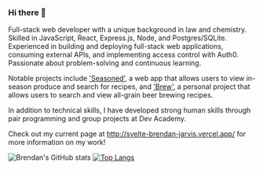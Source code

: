 ### Hi there 👋

<!--
**brendan-jarvis/brendan-jarvis** is a ✨ _special_ ✨ repository because its `README.md` (this file) appears on your GitHub profile.

Here are some ideas to get you started:

- 🔭 I’m currently working on ...
- 🌱 I’m currently learning ...
- 👯 I’m looking to collaborate on ...
- 🤔 I’m looking for help with ...
- 💬 Ask me about ...
- 📫 How to reach me: ...
- 😄 Pronouns: ...
- ⚡ Fun fact: ...
-->

Full-stack web developer with a unique background in law and chemistry. Skilled in JavaScript, React, Express.js, Node, and Postgres/SQLite. Experienced in building and deploying full-stack web applications, consuming external APIs, and implementing access control with Auth0. Passionate about problem-solving and continuous learning.

Notable projects include ['Seasoned'](https://seasoned.herokuapp.com/), a web app that allows users to view in-season produce and search for recipes, and ['Brew'](https://brew.onrender.com/), a personal project that allows users to search and view all-grain beer brewing recipes.

In addition to technical skills, I have developed strong human skills through pair programming and group projects at Dev Academy.

Check out my current page at http://svelte-brendan-jarvis.vercel.app/ for more information on my work!

![Brendan's GitHub stats](https://github-readme-stats.vercel.app/api?username=brendan-jarvis&count_private=true&show_icons=true&theme=synthwave) [![Top Langs](https://github-readme-stats.vercel.app/api/top-langs/?username=brendan-jarvis&layout=compact)](https://github.com/brendan-jarvis/github-readme-stats)
